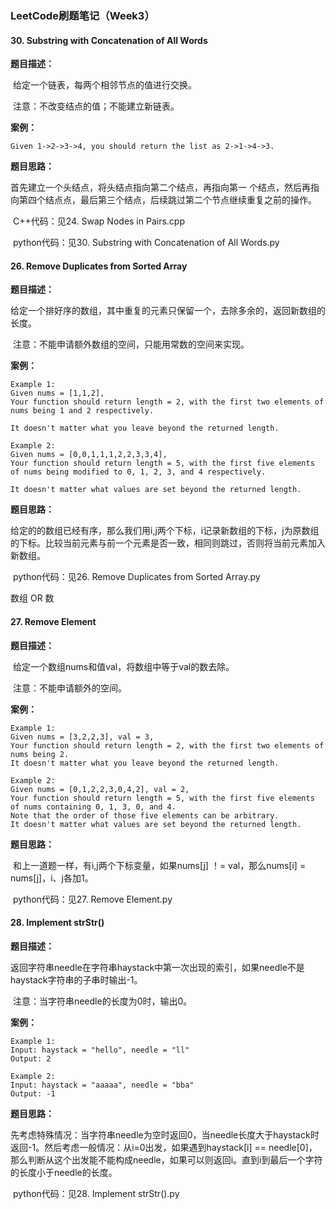 ### LeetCode刷题笔记（Week3）

[题目来源]: https://leetcode.com/problemset/all/

#### 30. Substring with Concatenation of All Words

**题目描述：**

​	给定一个链表，每两个相邻节点的值进行交换。

​	注意：不改变结点的值；不能建立新链表。

**案例：**

```
Given 1->2->3->4, you should return the list as 2->1->4->3.
```

**题目思路：**

首先建立一个头结点，将头结点指向第二个结点，再指向第一	个结点，然后再指向第四个结点点，最后第三个结点，后续跳过第二个节点继续重复之前的操作。

​	C++代码：见24. Swap Nodes in Pairs.cpp

​	python代码：见30. Substring with Concatenation of All Words.py

#### 26. Remove Duplicates from Sorted Array 

**题目描述：**

​	给定一个排好序的数组，其中重复的元素只保留一个，去除多余的，返回新数组的长度。

​	注意：不能申请额外数组的空间，只能用常数的空间来实现。

**案例：**

```
Example 1:
Given nums = [1,1,2],
Your function should return length = 2, with the first two elements of nums being 1 and 2 respectively.

It doesn't matter what you leave beyond the returned length.

Example 2:
Given nums = [0,0,1,1,1,2,2,3,3,4],
Your function should return length = 5, with the first five elements of nums being modified to 0, 1, 2, 3, and 4 respectively.

It doesn't matter what values are set beyond the returned length.
```

**题目思路：**

​	给定的的数组已经有序，那么我们用i,j两个下标，i记录新数组的下标，j为原数组的下标。比较当前元素与前一个元素是否一致，相同则跳过，否则将当前元素加入新数组。

​	python代码：见26. Remove Duplicates from Sorted Array.py

数组  OR  数

#### 27. Remove Element

**题目描述：**

​	给定一个数组nums和值val，将数组中等于val的数去除。

​	注意：不能申请额外的空间。

**案例：**

```
Example 1:
Given nums = [3,2,2,3], val = 3,
Your function should return length = 2, with the first two elements of nums being 2.
It doesn't matter what you leave beyond the returned length.

Example 2:
Given nums = [0,1,2,2,3,0,4,2], val = 2,
Your function should return length = 5, with the first five elements of nums containing 0, 1, 3, 0, and 4.
Note that the order of those five elements can be arbitrary.
It doesn't matter what values are set beyond the returned length.
```

**题目思路：**

​	和上一道题一样，有i,j两个下标变量，如果nums[j] ！= val，那么nums[i] = nums[j]，i、j各加1。

​	python代码：见27. Remove Element.py

#### 28. Implement strStr()

**题目描述：**

​	返回字符串needle在字符串haystack中第一次出现的索引，如果needle不是haystack字符串的子串时输出-1。

​	注意：当字符串needle的长度为0时，输出0。

**案例：**

```
Example 1:
Input: haystack = "hello", needle = "ll"
Output: 2

Example 2:
Input: haystack = "aaaaa", needle = "bba"
Output: -1
```

**题目思路：**

​	先考虑特殊情况：当字符串needle为空时返回0，当needle长度大于haystack时返回-1。然后考虑一般情况：从i=0出发，如果遇到haystack[i] == needle[0]，那么判断从这个出发能不能构成needle，如果可以则返回i。直到i到最后一个字符的长度小于needle的长度。

​	python代码：见28. Implement strStr().py